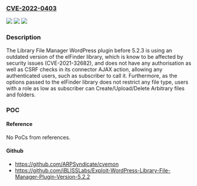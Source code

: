 ### [CVE-2022-0403](https://cve.mitre.org/cgi-bin/cvename.cgi?name=CVE-2022-0403)
![](https://img.shields.io/static/v1?label=Product&message=Library%20File%20Manager&color=blue)
![](https://img.shields.io/static/v1?label=Version&message=5.2.3%3C%205.2.3%20&color=brighgreen)
![](https://img.shields.io/static/v1?label=Vulnerability&message=CWE-434%20Unrestricted%20Upload%20of%20File%20with%20Dangerous%20Type&color=brighgreen)

### Description

The Library File Manager WordPress plugin before 5.2.3 is using an outdated version of the elFinder library, which is know to be affected by security issues (CVE-2021-32682), and does not have any authorisation as well as CSRF checks in its connector AJAX action, allowing any authenticated users, such as subscriber to call it. Furthermore, as the options passed to the elFinder library does not restrict any file type, users with a role as low as subscriber can Create/Upload/Delete Arbitrary files and folders.

### POC

#### Reference
No PoCs from references.

#### Github
- https://github.com/ARPSyndicate/cvemon
- https://github.com/iBLISSLabs/Exploit-WordPress-Library-File-Manager-Plugin-Version-5.2.2

